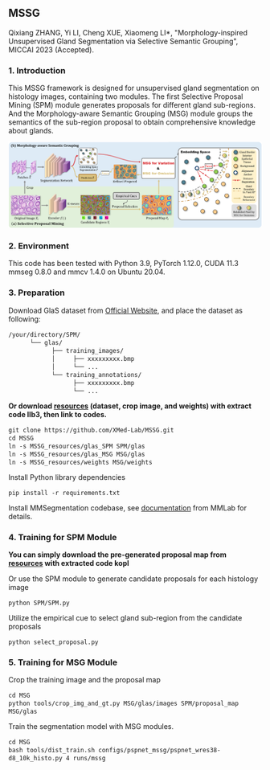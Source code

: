 ## MSSG

Qixiang ZHANG, Yi LI, Cheng XUE, Xiaomeng LI*, "Morphology-inspired Unsupervised Gland Segmentation via Selective Semantic Grouping", MICCAI 2023 (Accepted).



### 1. Introduction
This MSSG framework is designed for unsupervised gland segmentation on histology images, containing two modules. The first Selective Proposal Mining (SPM) module generates proposals for different gland sub-regions. And the Morphology-aware Semantic Grouping (MSG) module groups the semantics of the sub-region proposal to obtain comprehensive knowledge about glands.

![figure](fig/figure.png)



### 2. Environment

This code has been tested with Python 3.9, PyTorch 1.12.0, CUDA 11.3 mmseg 0.8.0 and mmcv 1.4.0 on Ubuntu 20.04.



### 3. Preparation

Download GlaS dataset from [Official Website](https://warwick.ac.uk/fac/cross_fac/tia/data/glascontest/), and place the dataset as following:

```shell
/your/directory/SPM/
      └── glas/
            ├── training_images/
            │     ├── xxxxxxxxx.bmp
            │     └── ...
            └── training_annotations/
                  ├── xxxxxxxxx.bmp
                  └── ...
```



**Or download [resources](https://pan.baidu.com/s/1htY5nZacceXj_m2FlY8uXw) (dataset, crop image, and weights) with extract code llb3, then link to codes.**

```shell
git clone https://github.com/XMed-Lab/MSSG.git
cd MSSG
ln -s MSSG_resources/glas_SPM SPM/glas
ln -s MSSG_resources/glas_MSG MSG/glas
ln -s MSSG_resources/weights MSG/weights
```

Install Python library dependencies
```shell
pip install -r requirements.txt
```

Install MMSegmentation codebase, see [documentation](https://mmsegmentation.readthedocs.io/en/latest/) from MMLab for details.



### 4. Training for SPM Module

**You can simply download the pre-generated proposal map from [resources](https://pan.baidu.com/s/1htY5nZacceXj_m2FlY8uXw) with extracted code kopl**

Or use the SPM module to generate candidate proposals for each histology image

```shell
python SPM/SPM.py
```

Utilize the empirical cue to select gland sub-region from the candidate proposals

```shell
python select_proposal.py
```



### 5. Training for MSG Module

Crop the training image and the proposal map

```shell
cd MSG
python tools/crop_img_and_gt.py MSG/glas/images SPM/proposal_map MSG/glas
```



Train the segmentation model with MSG modules.

```shell
cd MSG
bash tools/dist_train.sh configs/pspnet_mssg/pspnet_wres38-d8_10k_histo.py 4 runs/mssg
```
